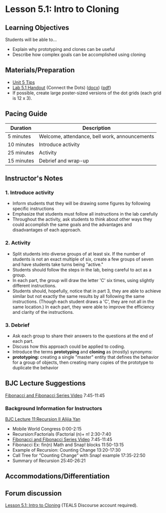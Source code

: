 # Lesson 5.1: Intro to Cloning

## Learning Objectives

Students will be able to...

- Explain why prototyping and clones can be useful
- Describe how complex goals can be accomplished using cloning

## Materials/Preparation

- [Unit 5 Tips](unit_5_tips.md)
- [Lab 5.1 Handout](lab_51.md) (Connect the Dots) ([docx](https://github.com/TEALSK12/introduction-to-computer-science/raw/master/Unit%205%20Word/Lab%205.1%20Connect%20the%20Dots.docx)) ([pdf](https://github.com/TEALSK12/introduction-to-computer-science/raw/master/Unit%205%20PDF/Lab%205.1%20Connect%20the%20Dots.pdf))
- If possible, create large poster-sized versions of the dot grids (each grid is 12 x 3).

## Pacing Guide

| Duration  | Description                                   |
| --------- | --------------------------------------------- |
| 5 minutes | Welcome, attendance, bell work, announcements |
| 10 minutes | Introduce activity |
| 25 minutes | Activity |
| 15 minutes | Debrief and wrap-up|

## Instructor's Notes

### 1. Introduce activity

- Inform students that they will be drawing some figures by following specific instructions
- Emphasize that students must follow all instructions in the lab carefully
- Throughout the activity, ask students to think about other ways they could accomplish the same goals and the advantages and disadvantages of each approach.

### 2. Activity

- Split students into diverse groups of at least six.  If the number of students is not an exact multiple of six, create a few groups of seven and have students take turns being "active."
- Students should follow the steps in the lab, being careful to act as a group.
- In each part, the group will draw the letter 'C' six times, using slightly different instructions.
- Students should, hopefully, notice that in part 3, they are able to achieve similar but not exactly the same results by all following the same instructions.  (Though each student draws a 'C', they are not all in the same location.)  In each part, they were able to improve the efficiency and clarity of the instructions.

### 3. Debrief

- Ask each group to share their answers to the questions at the end of each part.
- Discuss how this approach could be applied to coding.
- Introduce the terms **prototyping** and **cloning** as (mostly) synonyms:
- **prototyping:** creating a single "master" entity that defines the behavior for a group of objects, then creating many copies of the prototype to duplicate the behavior

## BJC Lecture Suggestions

[Fibonacci and Fibonacci Series Video](http://www.youtube.com/watch?v=w2d_snYBLeY&t=7m45s) 7:45-11:45

### Background Information for Instructors

[BJC Lecture 11:Recursion II Alijia Yan](https://www.youtube.com/watch?v=w2d_snYBLeY&index=11&list=PLA4F0F0CA4A3EE7F4)

- Mobile World Congress 0:00-2:15
- Recursion:Factorials (Factorial (n)+ n! 2:30-7:40
- [Fibonacci and Fibonacci Series Video](http://www.youtube.com/watch?v=w2d_snYBLeY&t=7m45s)  7:45-11:45
- Fibonacci Ex: fin(n) Math and Snap! blocks 11:50-13:15
- Example of Recursion: Counting Change 13:20-17:30
- Call Tree for “Counting Change” with Snap! example 17:35-22:50
- Summary of Recursion 25:40-26:21

## Accommodations/Differentiation

## Forum discussion

[Lesson 5.1: Intro to Cloning](http://forums.tealsk12.org/c/intro-unit-5-cloning/lesson-5-1-intro-to-cloning) (TEALS Discourse account required).
